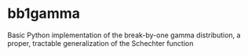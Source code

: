 # bb1gamma
Basic Python implementation of the break-by-one gamma distribution, a proper, tractable generalization of the Schechter function
